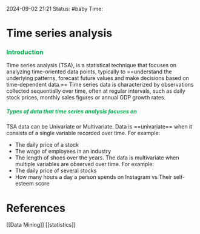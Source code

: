 2024-09-02 21:21
Status: #baby
Time: 
# Time series analysis
### <font color="#00b050">Introduction</font>
Time series analysis (TSA), is a statistical technique that focuses on analyzing time-oriented data points, typically to ==understand the underlying patterns, forecast future values and make decisions based on time-dependent data.== Time series data is characterized by observations collected sequentially over time, often at regular intervals, such as daily stock prices, monthly sales figures or annual GDP growth rates.
##### <font color="#00b050">Types of data that time series analysis focuses on</font>
TSA data can be Univariate or Multivariate. 
Data is ==univariate== when it consists of a single variable recorded over time. For example:
- The daily price of a stock
- The wage of employees in an industry
- The length of shoes over the years.
The data is multivariate when multiple variables are observed over time. For example:
- The daily price of several stocks
- How many hours a day a person spends on Instagram vs Their self-esteem score



# References
[[Data Mining]] [[statistics]]
